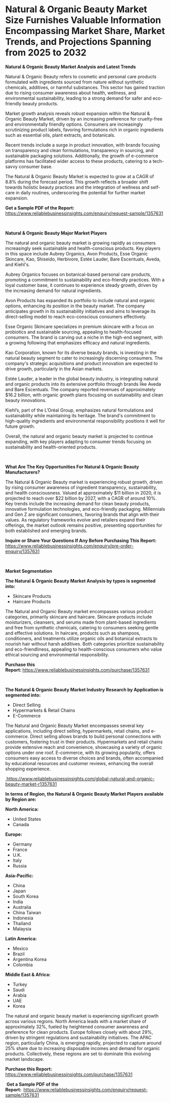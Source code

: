 <p><h1>Natural & Organic Beauty Market Size Furnishes Valuable Information Encompassing Market Share, Market Trends, and Projections Spanning from 2025 to 2032</h1></p><p><strong>Natural & Organic Beauty Market Analysis and Latest Trends</strong></p>
<p><p>Natural & Organic Beauty refers to cosmetic and personal care products formulated with ingredients sourced from nature without synthetic chemicals, additives, or harmful substances. This sector has gained traction due to rising consumer awareness about health, wellness, and environmental sustainability, leading to a strong demand for safer and eco-friendly beauty products. </p><p>Market growth analysis reveals robust expansion within the Natural & Organic Beauty Market, driven by an increasing preference for cruelty-free and environmentally friendly options. Consumers are increasingly scrutinizing product labels, favoring formulations rich in organic ingredients such as essential oils, plant extracts, and botanicals. </p><p>Recent trends include a surge in product innovation, with brands focusing on transparency and clean formulations, transparency in sourcing, and sustainable packaging solutions. Additionally, the growth of e-commerce platforms has facilitated wider access to these products, catering to a tech-savvy consumer base. </p><p>The Natural & Organic Beauty Market is expected to grow at a CAGR of 8.8% during the forecast period. This growth reflects a broader shift towards holistic beauty practices and the integration of wellness and self-care in daily routines, underscoring the potential for further market expansion.</p></p>
<p><strong>Get a Sample PDF of the Report:&nbsp;</strong> <a href="https://www.reliablebusinessinsights.com/enquiry/request-sample/1357631?utm_campaign=1789&utm_medium=2&utm_source=Github&utm_content=ia&utm_term=15042025&utm_id=natural-organic-beauty">https://www.reliablebusinessinsights.com/enquiry/request-sample/1357631</a></p>
<p>&nbsp;</p>
<p><strong>Natural & Organic Beauty Major Market Players</strong></p>
<p><p>The natural and organic beauty market is growing rapidly as consumers increasingly seek sustainable and health-conscious products. Key players in this space include Aubrey Organics, Avon Products, Esse Organic Skincare, Kao, Shiseido, Herbivore, Estée Lauder, Bare Escentuals, Aveda, and Kiehl's.</p><p>Aubrey Organics focuses on botanical-based personal care products, promoting a commitment to sustainability and eco-friendly practices. With a loyal customer base, it continues to experience steady growth, driven by the increasing demand for natural ingredients.</p><p>Avon Products has expanded its portfolio to include natural and organic options, enhancing its position in the beauty market. The company anticipates growth in its sustainability initiatives and aims to leverage its direct-selling model to reach eco-conscious consumers effectively.</p><p>Esse Organic Skincare specializes in premium skincare with a focus on probiotics and sustainable sourcing, appealing to health-focused consumers. The brand is carving out a niche in the high-end segment, with a growing following that emphasizes efficacy and natural ingredients.</p><p>Kao Corporation, known for its diverse beauty brands, is investing in the natural beauty segment to cater to increasingly discerning consumers. The company's strategic acquisitions and product innovation are expected to drive growth, particularly in the Asian markets.</p><p>Estée Lauder, a leader in the global beauty industry, is integrating natural and organic products into its extensive portfolio through brands like Aveda and Bare Escentuals. The company reported revenues of approximately $16.2 billion, with organic growth plans focusing on sustainability and clean beauty innovations.</p><p>Kiehl’s, part of the L’Oréal Group, emphasizes natural formulations and sustainability while maintaining its heritage. The brand's commitment to high-quality ingredients and environmental responsibility positions it well for future growth.</p><p>Overall, the natural and organic beauty market is projected to continue expanding, with key players adapting to consumer trends focusing on sustainability and health-oriented products.</p></p>
<p>&nbsp;</p>
<p><strong>What Are The Key Opportunities For Natural & Organic Beauty Manufacturers?</strong></p>
<p><p>The Natural & Organic Beauty market is experiencing robust growth, driven by rising consumer awareness of ingredient transparency, sustainability, and health consciousness. Valued at approximately $11 billion in 2020, it is projected to reach over $22 billion by 2027, with a CAGR of around 10%. Key trends include the increasing demand for clean beauty products, innovative formulation technologies, and eco-friendly packaging. Millennials and Gen Z are significant consumers, favoring brands that align with their values. As regulatory frameworks evolve and retailers expand their offerings, the market outlook remains positive, presenting opportunities for both established and emerging brands.</p></p>
<p><strong>Inquire or Share Your Questions If Any Before Purchasing This Report:</strong> <a href="https://www.reliablebusinessinsights.com/enquiry/pre-order-enquiry/1357631?utm_campaign=1789&utm_medium=2&utm_source=Github&utm_content=ia&utm_term=15042025&utm_id=natural-organic-beauty">https://www.reliablebusinessinsights.com/enquiry/pre-order-enquiry/1357631</a></p>
<p>&nbsp;</p>
<p><strong>Market Segmentation</strong></p>
<p><strong>The Natural & Organic Beauty Market Analysis by types is segmented into:</strong></p>
<p><ul><li>Skincare Products</li><li>Haircare Products</li></ul></p>
<p><p>The Natural and Organic Beauty market encompasses various product categories, primarily skincare and haircare. Skincare products include moisturizers, cleansers, and serums made from plant-based ingredients and free from synthetic chemicals, catering to consumers seeking gentle and effective solutions. In haircare, products such as shampoos, conditioners, and treatments utilize organic oils and botanical extracts to nourish hair without harsh additives. Both categories prioritize sustainability and eco-friendliness, appealing to health-conscious consumers who value ethical sourcing and environmental responsibility.</p></p>
<p><strong>Purchase this Report:&nbsp;</strong><a href="https://www.reliablebusinessinsights.com/purchase/1357631?utm_campaign=1789&utm_medium=2&utm_source=Github&utm_content=ia&utm_term=15042025&utm_id=natural-organic-beauty">https://www.reliablebusinessinsights.com/purchase/1357631</a></p>
<p>&nbsp;</p>
<p><strong>The Natural & Organic Beauty Market Industry Research by Application is segmented into:</strong></p>
<p><ul><li>Direct Selling</li><li>Hypermarkets & Retail Chains</li><li>E-Commerce</li></ul></p>
<p><p>The Natural and Organic Beauty Market encompasses several key applications, including direct selling, hypermarkets, retail chains, and e-commerce. Direct selling allows brands to build personal connections with customers, fostering trust in their products. Hypermarkets and retail chains provide extensive reach and convenience, showcasing a variety of organic options under one roof. E-commerce, with its growing popularity, offers consumers easy access to diverse choices and brands, often accompanied by educational resources and customer reviews, enhancing the overall shopping experience.</p></p>
<p><a href="https://www.reliablebusinessinsights.com/global-natural-and-organic-beauty-market-r1357631?utm_campaign=1789&utm_medium=2&utm_source=Github&utm_content=ia&utm_term=15042025&utm_id=natural-organic-beauty">&nbsp;https://www.reliablebusinessinsights.com/global-natural-and-organic-beauty-market-r1357631</a></p>
<p><strong>In terms of Region, the Natural & Organic Beauty Market Players available by Region are:</strong></p>
<p>
    <p> <strong> North America: </strong>
        <ul>
            <li>United States</li>
            <li>Canada</li>
        </ul>
        </p> 
    <p> <strong> Europe: </strong>
        <ul>
            <li>Germany</li>
            <li>France</li>
            <li>U.K.</li>
            <li>Italy</li>
            <li>Russia</li>
        </ul>
        </p> 
    <p> <strong> Asia-Pacific: </strong>
        <ul>
            <li>China</li>
            <li>Japan</li>
            <li>South Korea</li>
            <li>India</li>
            <li>Australia</li>
            <li>China Taiwan</li>
            <li>Indonesia</li>
            <li>Thailand</li>
            <li>Malaysia</li>
        </ul>
        </p> 
    <p> <strong> Latin America: </strong>
        <ul>
            <li>Mexico</li>
            <li>Brazil</li>
            <li>Argentina Korea</li>
            <li>Colombia</li>
        </ul>
        </p> 
    <p> <strong> Middle East & Africa: </strong>
        <ul>
            <li>Turkey</li>
            <li>Saudi</li>
            <li>Arabia</li>
            <li>UAE</li>
            <li>Korea</li>
        </ul>
    </p>
    </p>
<p><p>The natural and organic beauty market is experiencing significant growth across various regions. North America leads with a market share of approximately 32%, fueled by heightened consumer awareness and preference for clean products. Europe follows closely with about 29%, driven by stringent regulations and sustainability initiatives. The APAC region, particularly China, is emerging rapidly, projected to capture around 25% share due to increasing disposable incomes and demand for organic products. Collectively, these regions are set to dominate this evolving market landscape.</p></p>
<p><strong>Purchase this Report: </strong><a href="https://www.reliablebusinessinsights.com/purchase/1357631?utm_campaign=1789&utm_medium=2&utm_source=Github&utm_content=ia&utm_term=15042025&utm_id=natural-organic-beauty">https://www.reliablebusinessinsights.com/purchase/1357631</a></p>
<p>&nbsp;<strong>Get a Sample PDF of the Report:&nbsp;&nbsp;</strong><a href="https://www.reliablebusinessinsights.com/enquiry/request-sample/1357631?utm_campaign=1789&utm_medium=2&utm_source=Github&utm_content=ia&utm_term=15042025&utm_id=natural-organic-beauty">https://www.reliablebusinessinsights.com/enquiry/request-sample/1357631</a></p>
<p><strong></strong></p>
<p><p></p><p></p><p></p></p>